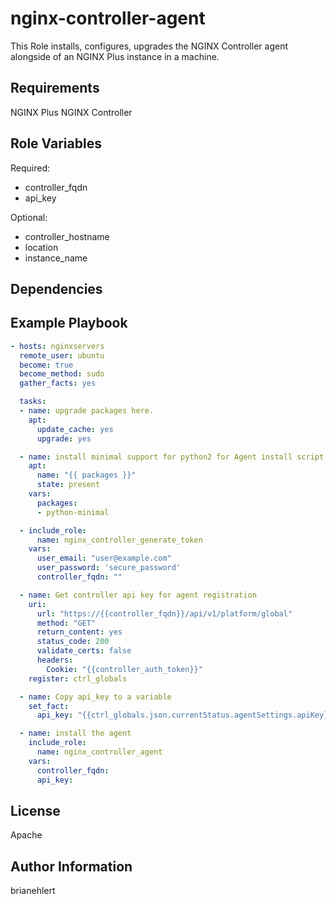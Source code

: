 nginx-controller-agent
=========

This Role installs, configures, upgrades the NGINX Controller agent alongside of an NGINX Plus instance in a machine.

Requirements
------------

NGINX Plus [](https://www.nginx.com/products/nginx/)
NGINX Controller [](https://www.nginx.com/products/nginx-controller/)

Role Variables
--------------

Required:

- controller_fqdn
- api_key

Optional:

- controller_hostname
- location
- instance_name

Dependencies
------------

Example Playbook
----------------

```yaml
- hosts: nginxservers
  remote_user: ubuntu
  become: true
  become_method: sudo
  gather_facts: yes

  tasks:
  - name: upgrade packages here.
    apt:
      update_cache: yes
      upgrade: yes

  - name: install minimal support for python2 for Agent install script
    apt:
      name: "{{ packages }}"
      state: present
    vars:
      packages:
      - python-minimal

  - include_role:
      name: nginx_controller_generate_token
    vars:
      user_email: "user@example.com"
      user_password: 'secure_password'
      controller_fqdn: ""

  - name: Get controller api key for agent registration
    uri:
      url: "https://{{controller_fqdn}}/api/v1/platform/global"
      method: "GET"
      return_content: yes
      status_code: 200
      validate_certs: false
      headers:
        Cookie: "{{controller_auth_token}}"
    register: ctrl_globals

  - name: Copy api_key to a variable
    set_fact:
      api_key: "{{ctrl_globals.json.currentStatus.agentSettings.apiKey}}"

  - name: install the agent
    include_role:
      name: nginx_controller_agent
    vars:
      controller_fqdn:
      api_key:
```

License
-------

Apache

Author Information
------------------

brianehlert
